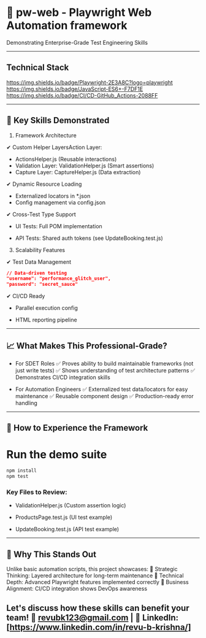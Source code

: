 # 🚀 pw-web - Playwright Web Automation framework

Demonstrating Enterprise-Grade Test Engineering Skills

---
## Technical Stack
https://img.shields.io/badge/Playwright-2E3A8C?logo=playwright https://img.shields.io/badge/JavaScript-ES6+-F7DF1E https://img.shields.io/badge/CI/CD-GitHub_Actions-2088FF

---

## 🌟 Key Skills Demonstrated

1. Framework Architecture

✔ Custom Helper LayersAction Layer: 

- ActionsHelper.js (Reusable interactions)
- Validation Layer: ValidationHelper.js (Smart assertions)
- Capture Layer: CaptureHelper.js (Data extraction)

✔ Dynamic Resource Loading

- Externalized locators in *.json
- Config management via config.json

✔ Cross-Test Type Support

- UI Tests: Full POM implementation

- API Tests: Shared auth tokens (see UpdateBooking.test.js)


3. Scalability Features

✔ Test Data Management

```json
// Data-driven testing
"username": "performance_glitch_user",
"password": "secret_sauce" 

```

✔ CI/CD Ready

- Parallel execution config

- HTML reporting pipeline

---

## 📈 What Makes This Professional-Grade?

- For SDET Roles
✅ Proves ability to build maintainable frameworks (not just write tests)
✅ Shows understanding of test architecture patterns
✅ Demonstrates CI/CD integration skills

- For Automation Engineers
✅ Externalized test data/locators for easy maintenance
✅ Reusable component design
✅ Production-ready error handling

---

## 🚀 How to Experience the Framework

# Run the demo suite
```bash
npm install
npm test
```

### Key Files to Review:

- ValidationHelper.js (Custom assertion logic)

- ProductsPage.test.js (UI test example)

- UpdateBooking.test.js (API test example)

---

## 📌 Why This Stands Out

Unlike basic automation scripts, this project showcases:
🔹 Strategic Thinking: Layered architecture for long-term maintenance
🔹 Technical Depth: Advanced Playwright features implemented correctly
🔹 Business Alignment: CI/CD integration shows DevOps awareness

Let's discuss how these skills can benefit your team!
📧 revubk123@gmail.com | 🔗 LinkedIn: [https://www.linkedin.com/in/revu-b-krishna/]
---